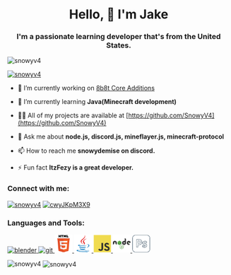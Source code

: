 <h1 align="center">Hello, 👋 I'm Jake</h1>
<h3 align="center">I'm a passionate learning developer that's from the United States.</h3>

<p align="left"> <img src="https://komarev.com/ghpvc/?username=snowyv4&label=Profile%20views&color=0e75b6&style=flat" alt="snowyv4" /> </p>

<p align="left"> <a href="https://github.com/ryo-ma/github-profile-trophy"><img src="https://github-profile-trophy.vercel.app/?username=snowyv4" alt="snowyv4" /></a> </p>

- 🔭 I’m currently working on [8b8t Core Additions](https://github.com/SnowyV4/8bCore-Additions/tree/main)

- 🌱 I’m currently learning **Java(Minecraft development)**

- 👨‍💻 All of my projects are available at [https://github.com/SnowyV4](https://github.com/SnowyV4)

- 💬 Ask me about **node.js, discord.js, mineflayer.js, minecraft-protocol**

- 📫 How to reach me **snowydemise on discord.**

- ⚡ Fun fact **ItzFezy is a great developer.**

<h3 align="left">Connect with me:</h3>
<p align="left">
<a href="https://www.youtube.com/channel/UCr05biMySGnO__FGKx_Nyyw" target="blank"><img align="center" src="https://raw.githubusercontent.com/rahuldkjain/github-profile-readme-generator/master/src/images/icons/Social/youtube.svg" alt="snowyv4" height="30" width="40" /></a>
<a href="https://discord.gg/cwyJKpM3X9" target="blank"><img align="center" src="https://raw.githubusercontent.com/rahuldkjain/github-profile-readme-generator/master/src/images/icons/Social/discord.svg" alt="cwyJKpM3X9" height="30" width="40" /></a>
</p>

<h3 align="left">Languages and Tools:</h3>
<p align="left"> <a href="https://www.blender.org/" target="_blank" rel="noreferrer"> <img src="https://download.blender.org/branding/community/blender_community_badge_white.svg" alt="blender" width="40" height="40"/> </a> <a href="https://git-scm.com/" target="_blank" rel="noreferrer"> <img src="https://www.vectorlogo.zone/logos/git-scm/git-scm-icon.svg" alt="git" width="40" height="40"/> </a> <a href="https://www.w3.org/html/" target="_blank" rel="noreferrer"> <img src="https://raw.githubusercontent.com/devicons/devicon/master/icons/html5/html5-original-wordmark.svg" alt="html5" width="40" height="40"/> </a> <a href="https://www.java.com" target="_blank" rel="noreferrer"> <img src="https://raw.githubusercontent.com/devicons/devicon/master/icons/java/java-original.svg" alt="java" width="40" height="40"/> </a> <a href="https://developer.mozilla.org/en-US/docs/Web/JavaScript" target="_blank" rel="noreferrer"> <img src="https://raw.githubusercontent.com/devicons/devicon/master/icons/javascript/javascript-original.svg" alt="javascript" width="40" height="40"/> </a> <a href="https://nodejs.org" target="_blank" rel="noreferrer"> <img src="https://raw.githubusercontent.com/devicons/devicon/master/icons/nodejs/nodejs-original-wordmark.svg" alt="nodejs" width="40" height="40"/> </a> <a href="https://www.photoshop.com/en" target="_blank" rel="noreferrer"> <img src="https://raw.githubusercontent.com/devicons/devicon/master/icons/photoshop/photoshop-line.svg" alt="photoshop" width="40" height="40"/> </a> </p>

<p><img align="left" src="https://github-readme-stats.vercel.app/api/top-langs?username=snowyv4&show_icons=true&locale=en&layout=compact" alt="snowyv4" /></p>

<p>&nbsp;<img align="center" src="https://github-readme-stats.vercel.app/api?username=snowyv4&show_icons=true&locale=en" alt="snowyv4" /></p>
